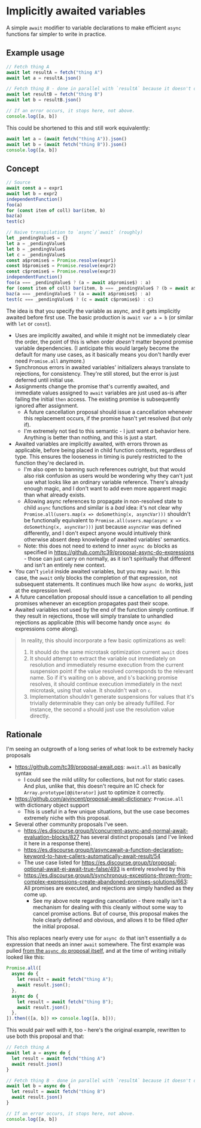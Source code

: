 # Implicitly awaited variables

A simple `await` modifier to variable declarations to make efficient `async` functions far simpler to write in practice.

## Example usage

```js
// Fetch thing A
await let resultA = fetch("thing A")
await let a = resultA.json()

// Fetch thing B - done in parallel with `resultA` because it doesn't depend on it!
await let resultB = fetch("thing B")
await let b = resultB.json()

// If an error occurs, it stops here, not above.
console.log([a, b])
```

This could be shortened to this and still work equivalently:

```js
await let a = (await fetch("thing A")).json()
await let b = (await fetch("thing B")).json()
console.log([a, b])
```

## Concept

```js
// Source
await const a = expr1
await let b = expr2
independentFunction()
foo(a)
for (const item of coll) bar(item, b)
baz(a)
test(c)

// Naive transpilation to `async`/`await` (roughly)
let _pendingValue$ = {}
let a = _pendingValue$
let b = _pendingValue$
let c = _pendingValue$
const a$promise$ = Promise.resolve(expr1)
const b$promise$ = Promise.resolve(expr2)
const c$promise$ = Promise.resolve(expr3)
independentFunction()
foo(a === _pendingValue$ ? (a = await a$promise$) : a)
for (const item of coll) bar(item, b === _pendingValue$ ? (b = await a$promise$) : b)
baz(a === _pendingValue$ ? (a = await a$promise$) : a)
test(c === _pendingValue$ ? (c = await c$promise$) : c)
```

The idea is that you specify the variable as async, and it gets implicitly awaited before first use. The basic production is `await var a = b` (or similar with `let` or `const`).

- Uses are implicitly awaited, and while it might not be immediately clear the order, the point of this is when order *doesn't* matter beyond promise variable dependencies. (I anticipate this would largely become the default for many use cases, as it basically means you don't hardly ever need `Promise.all` anymore.)
- Synchronous errors in awaited variables' initializers always translate to rejections, for consistency. They're still stored, but the error is just deferred until initial use.
- Assignments change the promise that's currently awaited, and immediate values assigned to `await` variables are just used as-is after failing the initial `then` access. The existing promise is subsequently ignored after assignment.
  - A future cancellation proposal should issue a cancellation whenever this replacement occurs, if the promise hasn't yet resolved (but only if).
  - I'm extremely not tied to this semantic - I just want *a* behavior here. Anything is better than nothing, and this is just a start.
- Awaited variables are implicitly awaited, with errors thrown as applicable, before being placed in child function contexts, regardless of type. This ensures the looseness in timing is purely restricted to the function they're declared in.
  - I'm also open to banning such references outright, but that would also risk confusion as users would be wondering why they can't just use what looks like an ordinary variable reference. There's already enough magic, and I don't want to add even more apparent magic than what already exists.
  - Allowing async references to propagate in non-resolved state to child `async` functions and similar is a *bad* idea: it's not clear why `Promise.all(users.map(x => doSomething(x, asyncVar)))`  shouldn't be functionally equivalent to `Promise.all(users.map(async x => doSomething(x, asyncVar)))` just because `asyncVar` was defined differently, and I don't expect anyone would intuitively think otherwise absent deep knowledge of awaited variables' semantics.
  - Note: this does not need to extend to inner `async do` blocks as specified in https://github.com/tc39/proposal-async-do-expressions - those can just carry on normally, as it isn't spiritually that different and isn't an entirely new context.
- You can't `yield` inside awaited variables, but you may `await`. In this case, the `await` only blocks the completion of that expression, not subsequent statements. It continues much like how `async do` works, just at the expression level.
- A future cancellation proposal should issue a cancellation to all pending promises whenever an exception propagates past their scope.
- Awaited variables not used by the end of the function simply continue. If they result in rejections, those will simply translate to unhandled rejections as applicable (this will become handy once `async do` expressions come along).

> In reality, this should incorporate a few basic optimizations as well:
> 1. It should do the same microtask optimization current `await` does
> 2. It should attempt to extract the variable out immediately on resolution and immediately resume execution from the current suspension point if the value resolved corresponds to the relevant name. So if it's waiting on `b` above, and `b`'s backing promise resolves, it should continue execution immediately in the next microtask, using that value. It shouldn't wait on `c`.
> 3. Implementation shouldn't generate suspensions for values that it's trivially determinable they can only be already fulfilled. For instance, the second `a` should just use the resolution value directly.

## Rationale

I'm seeing an outgrowth of a long series of what look to be extremely hacky proposals

- https://github.com/tc39/proposal-await.ops: `await.all` as basically syntax
  - I could see the mild utility for collections, but not for static cases. And plus, unlike that, this doesn't require an IC check for `Array.prototype[@@iterator]` just to optimize it correctly.
- https://github.com/ajvincent/proposal-await-dictionary: `Promise.all` with dictionary object support
  - This is useful in a few unique situations, but the use case becomes extremely niche with this proposal.
- Several other community proposals I've seen.
  - https://es.discourse.group/t/concurrent-async-and-normal-await-evaluation-blocks/827 has several distinct proposals (and I've linked it here in a response there).
  - https://es.discourse.group/t/asyncawait-a-function-declaration-keyword-to-have-callers-automatically-await-result/54
  - The use case listed for https://es.discourse.group/t/proposal-optional-await-ej-await-true-false/493 is entirely resolved by this
  - https://es.discourse.group/t/synchronous-exceptions-thrown-from-complex-expressions-create-abandoned-promises-solutions/663: All promises are executed, and rejections are simply handled as they come up.
    - See my above note regarding cancellation - there really isn't a mechanism for dealing with this cleanly without some way to cancel promise actions. But of course, this proposal makes the hole clearly defined and obvious, and allows it to be filled *after* the initial proposal.

This also replaces nearly every use for `async do` that isn't essentially a `do` expression that needs an inner `await` somewhere. The first example was pulled [from the `async do` proposal itself](https://github.com/tc39/proposal-async-do-expressions), and at the time of writing initially looked like this:

```js
Promise.all([
  async do {
    let result = await fetch("thing A");
    await result.json();
  },
  async do {
    let result = await fetch("thing B");
    await result.json();
  },
]).then(([a, b]) => console.log([a, b]));
```

This would pair well with it, too - here's the original example, rewritten to use both this proposal and that:

```js
// Fetch thing A
await let a = async do {
  let result = await fetch("thing A")
  await result.json()
}

// Fetch thing B - done in parallel with `resultA` because it doesn't depend on it!
await let b = async do {
  let result = await fetch("thing B")
  await result.json()
}

// If an error occurs, it stops here, not above.
console.log([a, b])
```
